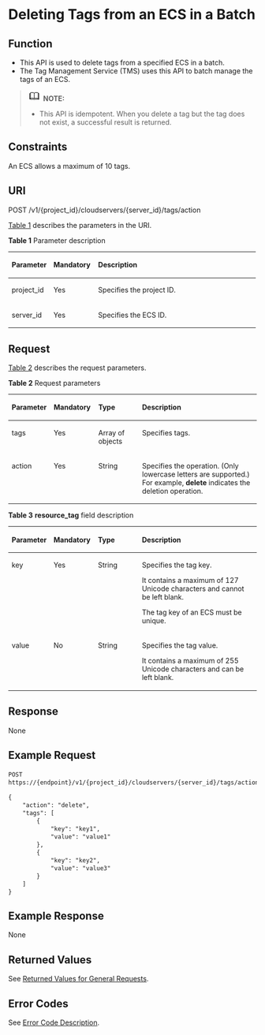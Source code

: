 # Deleting Tags from an ECS in a Batch<a name="EN-US_TOPIC_0167811964"></a>

## Function<a name="en-us_topic_0096282702_section2854124164213"></a>

-   This API is used to delete tags from a specified ECS in a batch.
-   The Tag Management Service \(TMS\) uses this API to batch manage the tags of an ECS.

>![](public_sys-resources/icon-note.gif) **NOTE:**   
>-   This API is idempotent. When you delete a tag but the tag does not exist, a successful result is returned.  

## Constraints<a name="en-us_topic_0096282702_section118542413427"></a>

An ECS allows a maximum of 10 tags.

## URI<a name="en-us_topic_0096282702_section18541045425"></a>

POST /v1/\{project\_id\}/cloudservers/\{server\_id\}/tags/action

[Table 1](#en-us_topic_0096282702_en-us_topic_0096282701_table19484740133714)  describes the parameters in the URI.

**Table  1**  Parameter description

<a name="en-us_topic_0096282702_en-us_topic_0096282701_table19484740133714"></a>
<table><thead align="left"><tr id="en-us_topic_0096282702_en-us_topic_0096282701_row1351554013716"><th class="cellrowborder" valign="top" width="16.91%" id="mcps1.2.4.1.1"><p id="en-us_topic_0096282702_en-us_topic_0096282701_p7707213"><a name="en-us_topic_0096282702_en-us_topic_0096282701_p7707213"></a><a name="en-us_topic_0096282702_en-us_topic_0096282701_p7707213"></a>Parameter</p>
</th>
<th class="cellrowborder" valign="top" width="18.05%" id="mcps1.2.4.1.2"><p id="en-us_topic_0096282702_en-us_topic_0096282701_p20304554"><a name="en-us_topic_0096282702_en-us_topic_0096282701_p20304554"></a><a name="en-us_topic_0096282702_en-us_topic_0096282701_p20304554"></a>Mandatory</p>
</th>
<th class="cellrowborder" valign="top" width="65.03999999999999%" id="mcps1.2.4.1.3"><p id="en-us_topic_0096282702_en-us_topic_0096282701_p34056167"><a name="en-us_topic_0096282702_en-us_topic_0096282701_p34056167"></a><a name="en-us_topic_0096282702_en-us_topic_0096282701_p34056167"></a>Description</p>
</th>
</tr>
</thead>
<tbody><tr id="en-us_topic_0096282702_en-us_topic_0096282701_row251512409371"><td class="cellrowborder" valign="top" width="16.91%" headers="mcps1.2.4.1.1 "><p id="en-us_topic_0096282702_en-us_topic_0096282701_p8515164093713"><a name="en-us_topic_0096282702_en-us_topic_0096282701_p8515164093713"></a><a name="en-us_topic_0096282702_en-us_topic_0096282701_p8515164093713"></a>project_id</p>
</td>
<td class="cellrowborder" valign="top" width="18.05%" headers="mcps1.2.4.1.2 "><p id="en-us_topic_0096282702_en-us_topic_0096282701_p18515240143717"><a name="en-us_topic_0096282702_en-us_topic_0096282701_p18515240143717"></a><a name="en-us_topic_0096282702_en-us_topic_0096282701_p18515240143717"></a>Yes</p>
</td>
<td class="cellrowborder" valign="top" width="65.03999999999999%" headers="mcps1.2.4.1.3 "><p id="en-us_topic_0096282702_en-us_topic_0096282701_p37593705"><a name="en-us_topic_0096282702_en-us_topic_0096282701_p37593705"></a><a name="en-us_topic_0096282702_en-us_topic_0096282701_p37593705"></a>Specifies the project ID.</p>
</td>
</tr>
<tr id="en-us_topic_0096282702_en-us_topic_0096282701_row14515124013712"><td class="cellrowborder" valign="top" width="16.91%" headers="mcps1.2.4.1.1 "><p id="en-us_topic_0096282702_en-us_topic_0096282701_p13531204014371"><a name="en-us_topic_0096282702_en-us_topic_0096282701_p13531204014371"></a><a name="en-us_topic_0096282702_en-us_topic_0096282701_p13531204014371"></a>server_id</p>
</td>
<td class="cellrowborder" valign="top" width="18.05%" headers="mcps1.2.4.1.2 "><p id="en-us_topic_0096282702_en-us_topic_0096282701_p3531540183718"><a name="en-us_topic_0096282702_en-us_topic_0096282701_p3531540183718"></a><a name="en-us_topic_0096282702_en-us_topic_0096282701_p3531540183718"></a>Yes</p>
</td>
<td class="cellrowborder" valign="top" width="65.03999999999999%" headers="mcps1.2.4.1.3 "><p id="en-us_topic_0096282702_en-us_topic_0096282701_p17531340143714"><a name="en-us_topic_0096282702_en-us_topic_0096282701_p17531340143714"></a><a name="en-us_topic_0096282702_en-us_topic_0096282701_p17531340143714"></a>Specifies the ECS ID.</p>
</td>
</tr>
</tbody>
</table>

## Request<a name="en-us_topic_0096282702_section1687010415429"></a>

[Table 2](#en-us_topic_0096282702_table787034194212)  describes the request parameters.

**Table  2**  Request parameters

<a name="en-us_topic_0096282702_table787034194212"></a>
<table><thead align="left"><tr id="en-us_topic_0096282702_row192616564219"><th class="cellrowborder" valign="top" width="16.91830816918308%" id="mcps1.2.5.1.1"><p id="en-us_topic_0096282702_p026354424"><a name="en-us_topic_0096282702_p026354424"></a><a name="en-us_topic_0096282702_p026354424"></a>Parameter</p>
</th>
<th class="cellrowborder" valign="top" width="17.948205179482052%" id="mcps1.2.5.1.2"><p id="en-us_topic_0096282702_p4261754425"><a name="en-us_topic_0096282702_p4261754425"></a><a name="en-us_topic_0096282702_p4261754425"></a>Mandatory</p>
</th>
<th class="cellrowborder" valign="top" width="17.618238176182384%" id="mcps1.2.5.1.3"><p id="en-us_topic_0096282702_p16269584213"><a name="en-us_topic_0096282702_p16269584213"></a><a name="en-us_topic_0096282702_p16269584213"></a>Type</p>
</th>
<th class="cellrowborder" valign="top" width="47.51524847515249%" id="mcps1.2.5.1.4"><p id="en-us_topic_0096282702_p126125114213"><a name="en-us_topic_0096282702_p126125114213"></a><a name="en-us_topic_0096282702_p126125114213"></a>Description</p>
</th>
</tr>
</thead>
<tbody><tr id="en-us_topic_0096282702_row182665154220"><td class="cellrowborder" valign="top" width="16.91830816918308%" headers="mcps1.2.5.1.1 "><p id="en-us_topic_0096282702_p4263515426"><a name="en-us_topic_0096282702_p4263515426"></a><a name="en-us_topic_0096282702_p4263515426"></a>tags</p>
</td>
<td class="cellrowborder" valign="top" width="17.948205179482052%" headers="mcps1.2.5.1.2 "><p id="en-us_topic_0096282702_p5261253426"><a name="en-us_topic_0096282702_p5261253426"></a><a name="en-us_topic_0096282702_p5261253426"></a>Yes</p>
</td>
<td class="cellrowborder" valign="top" width="17.618238176182384%" headers="mcps1.2.5.1.3 "><p id="en-us_topic_0096282702_p13261058420"><a name="en-us_topic_0096282702_p13261058420"></a><a name="en-us_topic_0096282702_p13261058420"></a>Array of objects</p>
</td>
<td class="cellrowborder" valign="top" width="47.51524847515249%" headers="mcps1.2.5.1.4 "><p id="en-us_topic_0096282702_p6269512424"><a name="en-us_topic_0096282702_p6269512424"></a><a name="en-us_topic_0096282702_p6269512424"></a>Specifies tags.</p>
</td>
</tr>
<tr id="en-us_topic_0096282702_row126165114218"><td class="cellrowborder" valign="top" width="16.91830816918308%" headers="mcps1.2.5.1.1 "><p id="en-us_topic_0096282702_p18262517421"><a name="en-us_topic_0096282702_p18262517421"></a><a name="en-us_topic_0096282702_p18262517421"></a>action</p>
</td>
<td class="cellrowborder" valign="top" width="17.948205179482052%" headers="mcps1.2.5.1.2 "><p id="en-us_topic_0096282702_p72665184211"><a name="en-us_topic_0096282702_p72665184211"></a><a name="en-us_topic_0096282702_p72665184211"></a>Yes</p>
</td>
<td class="cellrowborder" valign="top" width="17.618238176182384%" headers="mcps1.2.5.1.3 "><p id="en-us_topic_0096282702_p826252425"><a name="en-us_topic_0096282702_p826252425"></a><a name="en-us_topic_0096282702_p826252425"></a>String</p>
</td>
<td class="cellrowborder" valign="top" width="47.51524847515249%" headers="mcps1.2.5.1.4 "><p id="en-us_topic_0096282702_p132625154215"><a name="en-us_topic_0096282702_p132625154215"></a><a name="en-us_topic_0096282702_p132625154215"></a>Specifies the operation. (Only lowercase letters are supported.) For example, <strong id="b842352706152944"><a name="b842352706152944"></a><a name="b842352706152944"></a>delete</strong> indicates the deletion operation.</p>
</td>
</tr>
</tbody>
</table>

**Table  3** **resource\_tag**  field description

<a name="en-us_topic_0096282702_table3147055191316"></a>
<table><thead align="left"><tr id="en-us_topic_0096282702_row10147145518131"><th class="cellrowborder" valign="top" width="16.861686168616863%" id="mcps1.2.5.1.1"><p id="en-us_topic_0096282702_p14890161219476"><a name="en-us_topic_0096282702_p14890161219476"></a><a name="en-us_topic_0096282702_p14890161219476"></a>Parameter</p>
</th>
<th class="cellrowborder" valign="top" width="17.87178717871787%" id="mcps1.2.5.1.2"><p id="en-us_topic_0096282702_p1889081213476"><a name="en-us_topic_0096282702_p1889081213476"></a><a name="en-us_topic_0096282702_p1889081213476"></a>Mandatory</p>
</th>
<th class="cellrowborder" valign="top" width="17.691769176917692%" id="mcps1.2.5.1.3"><p id="en-us_topic_0096282702_p13890131284718"><a name="en-us_topic_0096282702_p13890131284718"></a><a name="en-us_topic_0096282702_p13890131284718"></a>Type</p>
</th>
<th class="cellrowborder" valign="top" width="47.574757475747575%" id="mcps1.2.5.1.4"><p id="en-us_topic_0096282702_p16890512124715"><a name="en-us_topic_0096282702_p16890512124715"></a><a name="en-us_topic_0096282702_p16890512124715"></a>Description</p>
</th>
</tr>
</thead>
<tbody><tr id="en-us_topic_0096282702_row11147125521317"><td class="cellrowborder" valign="top" width="16.861686168616863%" headers="mcps1.2.5.1.1 "><p id="en-us_topic_0096282702_p19147135511139"><a name="en-us_topic_0096282702_p19147135511139"></a><a name="en-us_topic_0096282702_p19147135511139"></a>key</p>
</td>
<td class="cellrowborder" valign="top" width="17.87178717871787%" headers="mcps1.2.5.1.2 "><p id="en-us_topic_0096282702_p19147185516138"><a name="en-us_topic_0096282702_p19147185516138"></a><a name="en-us_topic_0096282702_p19147185516138"></a>Yes</p>
</td>
<td class="cellrowborder" valign="top" width="17.691769176917692%" headers="mcps1.2.5.1.3 "><p id="en-us_topic_0096282702_p4147145514138"><a name="en-us_topic_0096282702_p4147145514138"></a><a name="en-us_topic_0096282702_p4147145514138"></a>String</p>
</td>
<td class="cellrowborder" valign="top" width="47.574757475747575%" headers="mcps1.2.5.1.4 "><p id="en-us_topic_0096282702_p12147195511131"><a name="en-us_topic_0096282702_p12147195511131"></a><a name="en-us_topic_0096282702_p12147195511131"></a>Specifies the tag key.</p>
<p id="en-us_topic_0096282702_p19147165591310"><a name="en-us_topic_0096282702_p19147165591310"></a><a name="en-us_topic_0096282702_p19147165591310"></a>It contains a maximum of 127 Unicode characters and cannot be left blank.</p>
<p id="en-us_topic_0096282702_p5147115515135"><a name="en-us_topic_0096282702_p5147115515135"></a><a name="en-us_topic_0096282702_p5147115515135"></a>The tag key of an ECS must be unique.</p>
</td>
</tr>
<tr id="en-us_topic_0096282702_row11147455151311"><td class="cellrowborder" valign="top" width="16.861686168616863%" headers="mcps1.2.5.1.1 "><p id="en-us_topic_0096282702_p12147055101318"><a name="en-us_topic_0096282702_p12147055101318"></a><a name="en-us_topic_0096282702_p12147055101318"></a>value</p>
</td>
<td class="cellrowborder" valign="top" width="17.87178717871787%" headers="mcps1.2.5.1.2 "><p id="en-us_topic_0096282702_p91471554134"><a name="en-us_topic_0096282702_p91471554134"></a><a name="en-us_topic_0096282702_p91471554134"></a>No</p>
</td>
<td class="cellrowborder" valign="top" width="17.691769176917692%" headers="mcps1.2.5.1.3 "><p id="en-us_topic_0096282702_p71472553134"><a name="en-us_topic_0096282702_p71472553134"></a><a name="en-us_topic_0096282702_p71472553134"></a>String</p>
</td>
<td class="cellrowborder" valign="top" width="47.574757475747575%" headers="mcps1.2.5.1.4 "><p id="en-us_topic_0096282702_p1114785515139"><a name="en-us_topic_0096282702_p1114785515139"></a><a name="en-us_topic_0096282702_p1114785515139"></a>Specifies the tag value.</p>
<p id="en-us_topic_0096282702_p18147255141317"><a name="en-us_topic_0096282702_p18147255141317"></a><a name="en-us_topic_0096282702_p18147255141317"></a>It contains a maximum of 255 Unicode characters and can be left blank.</p>
</td>
</tr>
</tbody>
</table>

## Response<a name="en-us_topic_0096282702_section272211306539"></a>

None

## Example Request<a name="en-us_topic_0096282702_section69241026145215"></a>

```
POST https://{endpoint}/v1/{project_id}/cloudservers/{server_id}/tags/action
```

```
{
    "action": "delete",
    "tags": [
        {
            "key": "key1",
            "value": "value1"
        },
        {
            "key": "key2",
            "value": "value3"
        }
    ]
}
```

## Example Response<a name="section14223193362118"></a>

None

## Returned Values<a name="en-us_topic_0096282702_en-us_topic_0092803065_en-us_topic_0020212692_section22960139"></a>

See  [Returned Values for General Requests](returned-values-for-general-requests.md).

## Error Codes<a name="en-us_topic_0096282702_en-us_topic_0092803065_en-us_topic_0067161469_en-us_topic_0057973179_section23611955"></a>

See  [Error Code Description](error-code-description.md).

